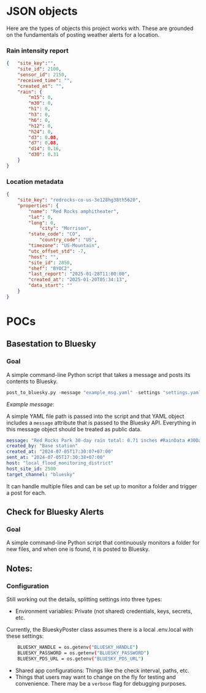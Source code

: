 # JSON objects

Here are the types of objects this project works with. These are grounded on the fundamentals of posting weather alerts for a location. 

### Rain intensity report

```json
{   "site_key":"",
    "site_id": 2100,
    "sensor_id": 2150,
    "received_time": "",
    "created_at": "",
    "rain": {
        "m15": 0,
        "m30": 0,
        "h1": 0,
        "h3": 0,
        "h6": 0,
        "h12": 0,
        "h24": 0,
        "d3": 0.08,
        "d7": 0.08,
        "d14": 0.16,
        "d30": 0.31
    }
}
```

### Location metadata
```json
{
	"site_key": "redrocks-co-us-3e128hg38th5620",
	"properties": {
		"name": "Red Rocks amphitheater",
		"lat": 0,
		"long": 0,
	        "city": "Morrison",
		"state_code": "CO",               
	        "country_code": "US",
		"timezone": "US-Mountain",
		"utc_offset_std": -7,
		"host": "",
		"site_id": 2850,
		"shef": "BYOC2",
		"last_report": "2025-01-28T11:00:00",
		"created_at": "2025-01-20T05:34:13",
		"data_start": ""
	}
}
```

# POCs

## Basestation to Bluesky

### Goal
A simple command-line Python script that takes a message and posts its contents to Bluesky. 

```python
post_to_bluesky.py -message "example_msg.yaml" -settings "settings.yaml"
```
*Example message*:

A simple YAML file path is passed into the script and that YAML object includes a `message` attribute that is passed to the Bluesky API. Everything in this message object should be treated as public data. 

```yaml
message: "Red Rocks Park 30-day rain total: 0.71 inches #RainData #30Day #COWx #MHFD"
created_by: "Base station"
created_at: "2024-07-05T17:30:07+07:00" 
sent_at: "2024-07-05T17:30:38+07:00"  
host: "local_flood_monitoring_district"
host_site_id: 2500
target_channel: "bluesky"
```
It can handle multiple files and can be set up to monitor a folder and trigger a post for each. 

## Check for Bluesky Alerts

### Goal

A simple command-line Python script that continuously monitors a folder for new files, and when one is found, it is posted to Bluesky.


## Notes:


### Configuration 

Still working out the details, splitting settings into three types:
* Environment variables: Private (not shared) credentials, keys, secrets, etc.

Currently, the BlueskyPoster class assumes there is a local .env.local with these settings:
```bash
    BLUESKY_HANDLE = os.getenv("BLUESKY_HANDLE")
    BLUESKY_PASSWORD = os.getenv("BLUESKY_PASSWORD")
    BLUESKY_PDS_URL = os.getenv("BLUESKY_PDS_URL")
```

* Shared app configurations: Things like the check interval, paths, etc.
* Things that users may want to change on the fly for testing and convenience. There may be a `verbose` flag for debugging purposes.
